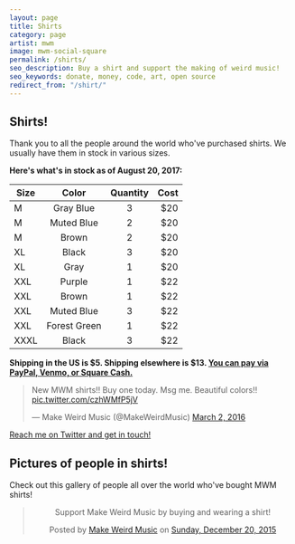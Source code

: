 ```yaml
---
layout: page
title: Shirts
category: page
artist: mwm
image: mwm-social-square
permalink: /shirts/
seo_description: Buy a shirt and support the making of weird music!
seo_keywords: donate, money, code, art, open source
redirect_from: "/shirt/"
---
```

## Shirts!

Thank you to all the people around the world who've purchased shirts. We usually have them in stock in various sizes.

**Here's what's in stock as of August 20, 2017:**

|Size   |Color   |Quantity   |Cost   |
| ----- |:------:|:---------:| -----:|
|M|Gray Blue|3|$20|
|M|Muted Blue|2|$20|
|M|Brown|2|$20|
|XL|Black|3|$20|
|XL|Gray|1|$20|
|XXL|Purple|1|$22|
|XXL|Brown|1|$22|
|XXL|Muted Blue|3|$22|
|XXL|Forest Green|1|$22|
|XXXL|Black|3|$22|

**Shipping in the US is $5. Shipping elsewhere is $13. [You can pay via PayPal, Venmo, or Square Cash.](/payments)**

<blockquote class="twitter-tweet" data-lang="en"><p lang="en" dir="ltr">New MWM shirts!! Buy one today. Msg me. Beautiful colors!! <a href="https://t.co/czhWMfP5jV">pic.twitter.com/czhWMfP5jV</a></p>&mdash; Make Weird Music (@MakeWeirdMusic) <a href="https://twitter.com/MakeWeirdMusic/status/705136987611623424">March 2, 2016</a></blockquote>
<script async src="//platform.twitter.com/widgets.js" charset="utf-8"></script>

<script type="text/javascript" language="javascript">
<!--
// Email obfuscator script 2.1 by Tim Williams, University of Arizona
// Random encryption key feature by Andrew Moulden, Site Engineering Ltd
// This code is freeware provided these four comment lines remain intact
// A wizard to generate this code is at http://www.jottings.com/obfuscator/
{ coded = "DR8ZXRM@nDYuFu3LlnyT3g.gXn"
  key = "dahAwYrvE7x4MQV2o0WTtIugiRlDZSFfL96mNK5OqkXzCG8pyj3BJU1sHbecPn"
  shift=coded.length
  link=""
  for (i=0; i<coded.length; i++) {
    if (key.indexOf(coded.charAt(i))==-1) {
      ltr = coded.charAt(i)
      link += (ltr)
    }
    else {
      ltr = (key.indexOf(coded.charAt(i))-shift+key.length) % key.length
      link += (key.charAt(ltr))
    }
  }
document.write("<a class='donation-icon' href='mailto:"+link+"'><i class='fa fa-envelope'></i> Buy a shirt!</a>")
}
//-->
</script><noscript><a href="{{ site.data.artists.mwm.twitter }}" class="donation-icon"><i class="fa fa-envelope"></i> Reach me on Twitter and get in touch!</a></noscript>

## Pictures of people in shirts!

Check out this gallery of people all over the world who've bought MWM shirts!

<div style="text-align: center;">
<div id="fb-root"></div><script>(function(d, s, id) {  var js, fjs = d.getElementsByTagName(s)[0];  if (d.getElementById(id)) return;  js = d.createElement(s); js.id = id;  js.src = "//connect.facebook.net/en_US/sdk.js#xfbml=1&version=v2.3";  fjs.parentNode.insertBefore(js, fjs);}(document, 'script', 'facebook-jssdk'));</script><div class="fb-post" data-href="https://www.facebook.com/media/set/?set=a.845798998866158.1073741830.534010936711634&amp;type=3" data-width="500"><div class="fb-xfbml-parse-ignore"><blockquote cite="https://www.facebook.com/media/set/?set=a.845798998866158.1073741830.534010936711634&amp;type=3"><p>Support Make Weird Music by buying and wearing a shirt!</p>Posted by <a href="https://www.facebook.com/MakeWeirdMusic/">Make Weird Music</a> on&nbsp;<a href="https://www.facebook.com/media/set/?set=a.845798998866158.1073741830.534010936711634&amp;type=3">Sunday, December 20, 2015</a></blockquote></div></div>
</div>
